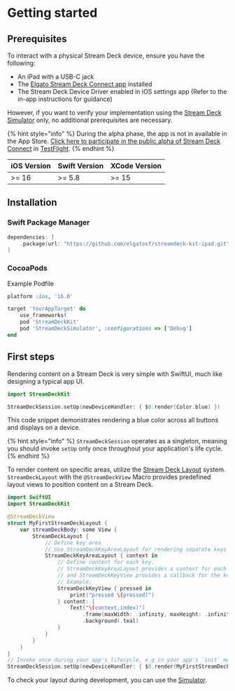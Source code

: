 # Getting started

## Prerequisites

To interact with a physical Stream Deck device, ensure you have the following:

- An iPad with a USB-C jack
- The [Elgato Stream Deck Connect app](StreamDeckConnect.md) installed
- The Stream Deck Device Driver enabled in iOS settings app (Refer to the in-app instructions for guidance)

However, if you want to verify your implementation using the [Stream Deck Simulator](Simulator.md) only, no additional prerequisites are necessary.

{% hint style="info" %}
During the alpha phase, the app is not in available in the App Store. [Click here to participate in the public alpha of Stream Deck Connect](https://testflight.apple.com/join/U4bWfk8O) in [TestFlight](https://developer.apple.com/testflight/).
{% endhint %}

| iOS Version | Swift Version | XCode Version |
| ----------- | ------------- | ------------- |
| >= 16       | >= 5.8        | >= 15         |

## Installation

### Swift Package Manager 

```swift
dependencies: [
    .package(url: "https://github.com/elgatosf/streamdeck-kit-ipad.git", upToNextMajor: "0.0.1")
]
```

### CocoaPods

Example Podfile

```Ruby
platform :ios, '16.0'

target 'YourAppTarget' do
    use_frameworks!
    pod 'StreamDeckKit'
    pod 'StreamDeckSimulator', :configurations => ['Debug']
end
```

## First steps

Rendering content on a Stream Deck is very simple with SwiftUI, much like designing a typical app UI.

```swift
import StreamDeckKit

StreamDeckSession.setUp(newDeviceHandler: { $0.render(Color.blue) })
```

This code snippet demonstrates rendering a blue color across all buttons and displays on a device.

{% hint style="info" %}
`StreamDeckSession` operates as a singleton, meaning you should invoke `setUp` only once throughout your application's life cycle.
{% endhint %}
 


To render content on specific areas, utilize the [Stream Deck Layout](Layout/README.md) system. `StreamDeckLayout` with the `@StreamDeckView` Macro provides predefined layout views to position content on a Stream Deck. 

```swift
import SwiftUI 
import StreamDeckKit

@StreamDeckView
struct MyFirstStreamDeckLayout {
    var streamDeckBody: some View {
        StreamDeckLayout {
            // Define key area
            // Use StreamDeckKeyAreaLayout for rendering separate keys
            StreamDeckKeyAreaLayout { context in
                // Define content for each key.
                // StreamDeckKeyAreaLayout provides a context for each available key,
                // and StreamDeckKeyView provides a callback for the key action
                // Example:
                StreamDeckKeyView { pressed in
                    print("pressed \(pressed)")
                } content: {
                    Text("\(context.index)")
                        .frame(maxWidth: .infinity, maxHeight: .infinity)
                        .background(.teal)
                }
            }
        }
    }
}
// Invoke once during your app's lifecycle, e.g in your app's `init` method.
StreamDeckSession.setUp(newDeviceHandler: { $0.render(MyFirstStreamDeckLayout()) })
```

To check your layout during development, you can use the [Simulator](Simulator.md).
